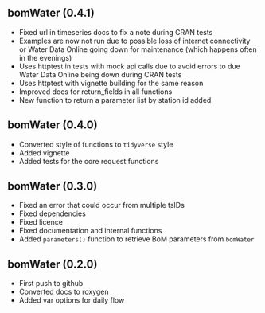 ## bomWater (0.4.1)

* Fixed url in timeseries docs to fix a note during CRAN tests
* Examples are now not run due to possible loss of internet connectivity or Water Data Online going down for maintenance (which happens often in the evenings)
* Uses httptest in tests with mock api calls due to avoid errors to due Water Data Online being down during CRAN tests
* Uses httptest with vignette building for the same reason
* Improved docs for return_fields in all functions
* New function to return a parameter list by station id added

## bomWater (0.4.0)

* Converted style of functions to `tidyverse` style
* Added vignette
* Added tests for the core request functions

## bomWater (0.3.0)

* Fixed an error that could occur from multiple tsIDs
* Fixed dependencies
* Fixed licence
* Fixed documentation and internal functions
* Added `parameters()` function to retrieve BoM parameters from `bomWater`

## bomWater (0.2.0)

* First push to github
* Converted docs to roxygen
* Added var options for daily flow
